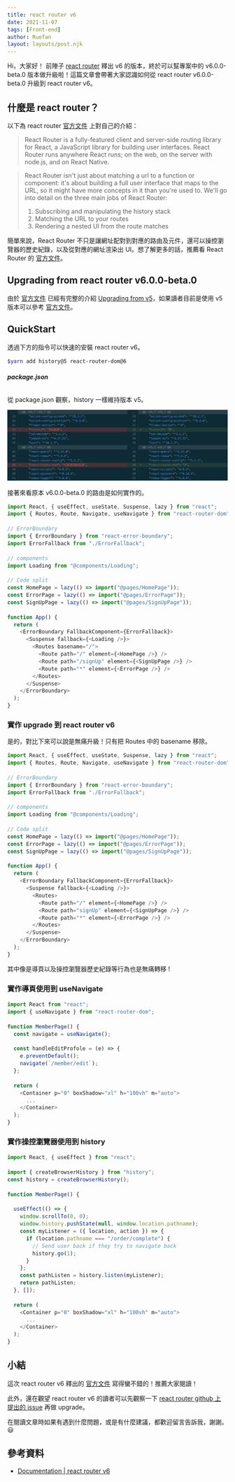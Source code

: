```yaml
---
title: react router v6
date: 2021-11-07
tags: [Front-end]
author: Ruofan
layout: layouts/post.njk
---
```


<!-- summary -->

Hi，大家好！ 前陣子 [react router](https://github.com/remix-run/react-router) 釋出 v6 的版本，終於可以幫專案中的 v6.0.0-beta.0 版本做升級啦！這篇文章會帶著大家認識如何從 react router v6.0.0-beta.0 升級到 react router v6。

<!-- summary -->
<!-- more -->

## 什麼是 react router？

以下為 react router [官方文件](https://reactrouter.com/) 上對自己的介紹：

> React Router is a fully-featured client and server-side routing library for React, a JavaScript library for building user interfaces. React Router runs anywhere React runs; on the web, on the server with node.js, and on React Native.

> React Router isn't just about matching a url to a function or component: it's about building a full user interface that maps to the URL, so it might have more concepts in it than you're used to. We'll go into detail on the three main jobs of React Router:
>
> 1.  Subscribing and manipulating the history stack
> 2.  Matching the URL to your routes
> 3.  Rendering a nested UI from the route matches

簡單來說，React Router 不只是讓網址配對到對應的路由及元件，還可以操控瀏覽器的歷史紀錄，以及從對應的網址渲染出 UI。想了解更多的話，推薦看 React Router 的 [官方文件](https://reactrouter.com/)。

## Upgrading from react router v6.0.0-beta.0

由於 [官方文件](https://reactrouter.com/) 已經有完整的介紹 [Upgrading from v5](https://reactrouter.com/docs/en/v6/upgrading/v5)，如果讀者目前是使用 v5 版本可以參考 [官方文件](https://reactrouter.com/docs/en/v6/upgrading/v5)。

## QuickStart

透過下方的指令可以快速的安裝 react router v6。

```bash
$yarn add history@5 react-router-dom@6
```

###### **package.json**

從 package.json 觀察，history 一樣維持版本 v5。

![](</img/posts/ruofan/react-router(1).png>)

接著來看原本 v6.0.0-beta.0 的路由是如何實作的。

```js
import React, { useEffect, useState, Suspense, lazy } from "react";
import { Routes, Route, Navigate, useNavigate } from "react-router-dom";

// ErrorBoundary
import { ErrorBoundary } from "react-error-boundary";
import ErrorFallback from "./ErrorFallback";

// components
import Loading from "@components/Loading";

// Code split
const HomePage = lazy(() => import("@pages/HomePage"));
const ErrorPage = lazy(() => import("@pages/ErrorPage"));
const SignUpPage = lazy(() => import("@pages/SignUpPage"));

function App() {
  return (
    <ErrorBoundary FallbackComponent={ErrorFallback}>
      <Suspense fallback={<Loading />}>
        <Routes basename="/">
          <Route path="/" element={<HomePage />} />
          <Route path="/signUp" element={<SignUpPage />} />
          <Route path="*" element={<ErrorPage />} />
        </Routes>
      </Suspense>
    </ErrorBoundary>
  );
}
```

### 實作 upgrade 到 react router v6

是的，對比下來可以說是無痛升級！只有把 Routes 中的 basename 移除。

```js
import React, { useEffect, useState, Suspense, lazy } from "react";
import { Routes, Route, Navigate, useNavigate } from "react-router-dom";

// ErrorBoundary
import { ErrorBoundary } from "react-error-boundary";
import ErrorFallback from "./ErrorFallback";

// components
import Loading from "@components/Loading";

// Code split
const HomePage = lazy(() => import("@pages/HomePage"));
const ErrorPage = lazy(() => import("@pages/ErrorPage"));
const SignUpPage = lazy(() => import("@pages/SignUpPage"));

function App() {
  return (
    <ErrorBoundary FallbackComponent={ErrorFallback}>
      <Suspense fallback={<Loading />}>
        <Routes>
          <Route path="/" element={<HomePage />} />
          <Route path="signUp" element={<SignUpPage />} />
          <Route path="*" element={<ErrorPage />} />
        </Routes>
      </Suspense>
    </ErrorBoundary>
  );
}
```

其中像是導頁以及操控瀏覽器歷史紀錄等行為也是無痛轉移 !

### 實作導頁使用到 useNavigate

```js
import React from "react";
import { useNavigate } from "react-router-dom";

function MemberPage() {
  const navigate = useNavigate();

  const handleEditProfole = (e) => {
    e.preventDefault();
    navigate(`/member/edit`);
  };

  return (
    <Container p="0" boxShadow="xl" h="100vh" m="auto">
      ...
    </Container>
  );
}
```

### 實作操控瀏覽器使用到 history

```js
import React, { useEffect } from "react";

import { createBrowserHistory } from "history";
const history = createBrowserHistory();

function MemberPage() {

  useEffect(() => {
    window.scrollTo(0, 0);
    window.history.pushState(null, window.location.pathname);
    const myListener = ({ location, action }) => {
      if (location.pathname === "/order/complete") {
        // Send user back if they try to navigate back
        history.go(1);
      }
    };
    const pathListen = history.listen(myListener);
    return pathListen;
  }, []);

  return (
    <Container p="0" boxShadow="xl" h="100vh" m="auto">
      ...
    </Container>
  );
}
```

## 小結

這次 react router v6 釋出的 [官方文件](https://reactrouter.com/) 寫得蠻不錯的！推薦大家閱讀！

此外，還在觀望 react router v6 的讀者可以先觀察一下 [react router github 上 提出的 issue](https://reactrouter.com/) 再做 upgrade。

在閱讀文章時如果有遇到什麼問題，或是有什麼建議，都歡迎留言告訴我，謝謝。😃

## 參考資料

- [Documentation | react router v6](https://reactrouter.com/docs/en/v6)
